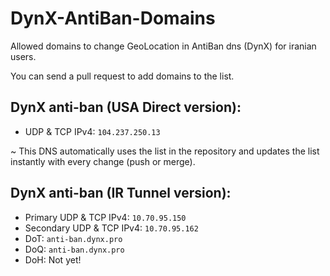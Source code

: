 # DynX-AntiBan-Domains
Allowed domains to change GeoLocation in AntiBan dns (DynX) for iranian users.

You can send a pull request to add domains to the list.

## DynX anti-ban (USA Direct version):

- UDP & TCP IPv4: `104.237.250.13`

~ This DNS automatically uses the list in the repository and updates the list instantly with every change (push or merge).

## DynX anti-ban (IR Tunnel version):

- Primary UDP & TCP IPv4: `10.70.95.150`
- Secondary UDP & TCP IPv4:  `10.70.95.162`
- DoT: `anti-ban.dynx.pro`
- DoQ: `anti-ban.dynx.pro`
- DoH: Not yet!
